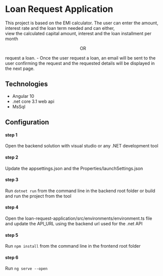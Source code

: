 # Loan Request Application
This project is based on the EMI calculator. The user can enter the amount, interest rate and the loan term needed and can either,<br/> 
view the calculated capital amount, interest and the loan installment per month
<p align="center">
    OR
</p>
request a loan. - Once the user request a loan, an email will be sent to the user confirming the request and the requested details will be displayed in the next page.

## Technologies
* Angular 10
* .net core 3.1 web api
* MsSql
 
## Configuration

#### step 1
Open the backend solution with visual studio or any .NET development tool

#### step 2
Update the appsettings.json and the Properties/launchSettings.json

#### step 3
Run `dotnet run` from the command line in the backend root folder or build and run the project from the tool

#### step 4
Open the loan-request-application/src/environments/environment.ts file and update the API_URL using the backend url used for the .net API

#### step 5
Run `npm install` from the command line in the frontend root folder

#### step 6
Run `ng serve --open`
